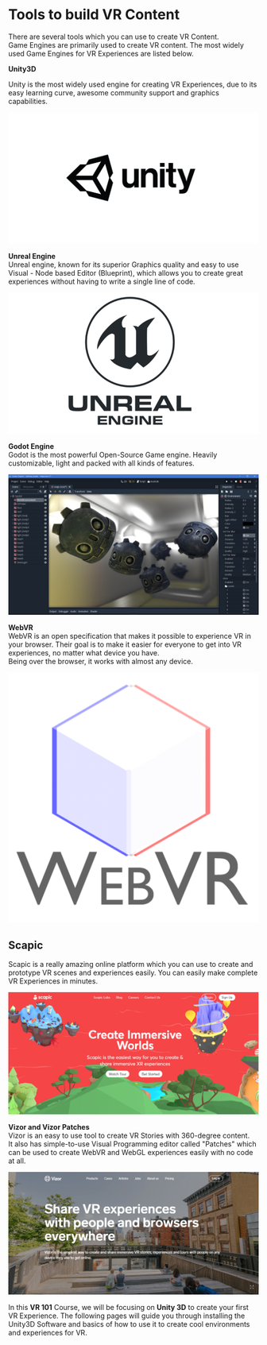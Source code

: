 # Tools to build VR Content

There are several tools which you can use to create VR Content.  
Game Engines are primarily used to create VR content. The most widely used Game Engines for VR Experiences are listed below.

**Unity3D**

Unity is the most widely used engine for creating VR Experiences, due to its easy learning curve, awesome community support and graphics capabilities.

![Courtesy : Unity3D.com](.gitbook/assets/image-13.png)

**Unreal Engine**  
Unreal engine, known for its superior Graphics quality and easy to use Visual - Node based Editor \(Blueprint\), which allows you to create great experiences without having to write a single line of code.

![Courtesy : variety.com](.gitbook/assets/image-25.png)

**Godot Engine**  
Godot is the most powerful Open-Source Game engine. Heavily customizable, light and packed with all kinds of features.

![Courtesy Godot Engine](.gitbook/assets/image-26.png)

**WebVR**  
WebVR is an open specification that makes it possible to experience VR in your browser. Their goal is to make it easier for everyone to get into VR experiences, no matter what device you have.  
Being over the browser, it works with almost any device.

![Courtesy : webvr.info](.gitbook/assets/image-9.png)

## Scapic

Scapic is a really amazing online platform which you can use to create and prototype VR scenes and experiences easily. You can easily make complete VR Experiences in minutes.

![Courtesy : scapic.com](.gitbook/assets/image-6.png)

**Vizor and Vizor Patches**  
Vizor is an easy to use tool to create VR Stories with 360-degree content.  
It also has simple-to-use Visual Programming editor called "Patches" which can be used to create WebVR and WebGL experiences easily with no code at all.

![](.gitbook/assets/image-20.png)

In this **VR 101** Course, we will be focusing on **Unity 3D** to create your first VR Experience. The following pages will guide you through installing the Unity3D Software and basics of how to use it to create cool environments and experiences for VR.

